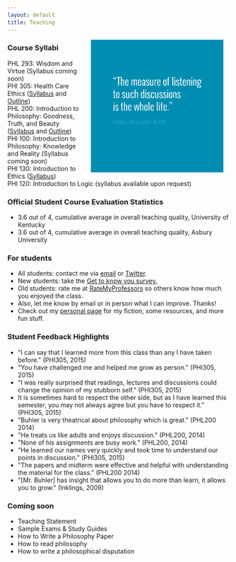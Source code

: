 ```yaml
---
layout: default
title: Teaching
---
```


<img src="/img/measurelearning.png" alt="propermeasure" align="right" hspace="15" height="300" width="300">


### Course Syllabi ### 
PHL 293: Wisdom and Virtue  (Syllabus coming soon)    
PHI 305: Health Care Ethics ([Syllabus](/PHI-305-S2016-Syllabus) and [Outline](/PHI-305-S2016-Outline))  
PHL 200: Introduction to Philosophy: Goodness, Truth, and Beauty ([Syllabus](http://keithbuhler.github.io/PHL-200-S2016-Syllabus) and [Outline](http://keithbuhler.github.io/PHL-200-S2016-Outline))     
PHI 100: Introduction to Philosophy: Knowledge and Reality (Syllabus coming soon)   
PHI 130: Introduction to Ethics ([Syllabus](https://docs.google.com/document/d/1u2FI836N6FcWWs2I5BrbLF1tQav9wjcDJiOU0bRkfRw/edit))     
PHI 120: Introduction to Logic   (syllabus available upon request) 


### Official Student Course Evaluation Statistics
+  3.6 out of 4, cumulative average in overall teaching quality, University of Kentucky
+  3.6 out of 4, cumulative average in overall teaching quality, Asbury University


### For students ###

* All students: contact me via [email](keith.buhler@uky.edu) or [Twitter](https://twitter.com/Keith_Buhler). 
* New students: take the [Get to know you survey.](https://docs.google.com/forms/d/17A6-27pW2lrI4S6rEpV8GIh_OycvQHCc01fkyuoxPYw/edit?usp=drive_web) 
* Old students: rate me at [RateMyProfessors](http://www.ratemyprofessors.com/ShowRatings.jsp?tid=1822771) so others know how much you enjoyed the class. 
* Also, let me know by email or in person what I can improve. Thanks!
* Check out my [personal page](/fun/) for my fiction, some resources, and more fun stuff.

 
### Student Feedback Highlights ###
*  "I can say that I learned more from this class than any I have taken before." (PHI305, 2015)
*  "You have challenged me and helped me grow as person." (PHI305, 2015)
*  "I was really surprised that readings, lectures and discussions could change the opinion of my stubborn self." (PHI305, 2015)
*  It is sometimes hard to respect the other side, but as I have learned this semester, you may not always agree but you have to respect it." (PHI305, 2015) 
* "Buhler is very theatrical about philosophy which is great." (PHL200 2014)
* "He treats us like adults and enjoys discussion." (PHL200, 2014)
* "None of his assignments are busy work." (PHL200, 2014)
* "He learned our names very quickly and took time to understand our points in discussion." (PHI305, 2015)
* "The papers and midterm were effective and helpful with understanding the material for the class." (PHL200 2014)
*  "[Mr. Buhler] has insight that allows you to do more than learn, it allows you to grow." (Inklings, 2009)


### Coming soon ###

* Teaching Statement
* Sample Exams & Study Guides
* How to Write a Philosophy Paper
* How to read philosophy
* How to write a philosophical disputation
